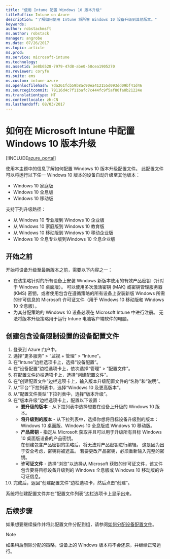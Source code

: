 ```yaml
---
title: "使用 Intune 配置 Windows 10 版本升级"
titleSuffix: Intune on Azure
description: "了解如何使用 Intune 将所管 Windows 10 设备升级到其他版本。"
keywords: 
author: robstackmsft
ms.author: robstack
manager: angrobe
ms.date: 07/26/2017
ms.topic: article
ms.prod: 
ms.service: microsoft-intune
ms.technology: 
ms.assetid: ae8b6528-7979-47d8-abe0-58cea1905270
ms.reviewer: coryfe
ms.suite: ems
ms.custom: intune-azure
ms.openlocfilehash: 7da261fcb59b8ac90ea412155d093dd09bf41d46
ms.sourcegitcommit: 79116d4c7f11bafc7c444fc9f5af80fa0b21224e
ms.translationtype: HT
ms.contentlocale: zh-CN
ms.lasthandoff: 08/03/2017
---
```

# <a name="how-to-configure-windows-10-edition-upgrades-in-microsoft-intune"></a>如何在 Microsoft Intune 中配置 Windows 10 版本升级

[!INCLUDE[azure_portal](./includes/azure_portal.md)]

使用本主题中的信息了解如何配置 Windows 10 版本升级配置文件。 此配置文件可以将运行以下任一 Windows 10 版本的设备自动升级至其他版本：

- Windows 10 家庭版
- Windows 10 全息版
- Windows 10 移动版


支持下列升级路径：

- 从 Windows 10 专业版到 Windows 10 企业版
- 从 Windows 10 家庭版到 Windows 10 教育版
- 从 Windows 10 移动版到 Windows 10 移动企业版
- Windows 10 全息专业版到Windows 10 全息企业版


## <a name="before-you-start"></a>开始之前
开始将设备升级至最新版本之前，需要以下内容之一：

- 在该策略针对的所有设备上安装 Windows 新版本使用的有效产品密钥（针对于 Windows 10 桌面版）。 可以使用多次激活密钥 (MAK) 或密钥管理服务器 (KMS) 密钥，或者使用包含在遵循策略的所有设备上安装新版 Windows 所需的许可信息的 Microsoft 许可证文件（用于 Windows 10 移动版和 Windows 10 全息版）。
- 为其分配策略的 Windows 10 设备必须在 Microsoft Intune 中进行注册。 无法将版本升级策略用于运行 Intune 电脑客户端软件的电脑。

## <a name="create-a-device-profile-containing-device-restriction-settings"></a>创建包含设备限制设置的设备配置文件

1. 登录到 Azure 门户中。
2. 选择“更多服务” > “监视 + 管理” > “Intune”。
3. 在“Intune”边栏选项卡上，选择“设备配置”。
2. 在“设备配置”边栏选项卡上，依次选择“管理” > “配置文件”。
3. 在配置文件边栏选项卡上，选择“创建配置文件”。
4. 在“创建配置文件”边栏选项卡上，输入版本升级配置文件的“名称”和“说明”。
5. 从“平台”下拉列表中，选择“Windows 10 及更高版本”。
6. 从“配置文件类型”下拉列表中，选择“版本升级”。
7. 在“版本升级”边栏选项卡上，配置以下设置：
    - **要升级的版本** - 从下拉列表中选择想要在设备上升级的 Windows 10 版本。
    - **将升级到的版本** - 从下拉列表中，选择你想将目标设备升级到的版本：Windows 10 桌面版、Windows 10 全息版或 Windows 10 移动版。
    - **产品密钥** - 指定从 Microsoft 获取并且可以用于升级所有目标 Windows 10 桌面版设备的产品密钥。<br>在创建包含产品密钥的策略后，将无法对产品密钥进行编辑。 这是因为出于安全考虑，密钥将被遮盖。 若要更改产品密钥，必须重新输入完整的密钥。
    - **许可证文件** - 选择“浏览”以选择从 Microsoft 获取的许可证文件，该文件包含要将目标设备升级到的 Windows 全息版或 Windows 10 移动版的许可证信息。
8. 完成后，返回“创建配置文件”边栏选项卡，然后点击“创建”。

系统将创建配置文件并在“配置文件列表”边栏选项卡上显示出来。

## <a name="next-steps"></a>后续步骤

如果想要继续操作并将此配置文件分配到组，请参阅[如何分配设备配置文件](device-profile-assign.md)。

>[!NOTE]
>如果稍后删除分配的策略，设备上的 Windows 版本将不会还原，并继续正常运行。

